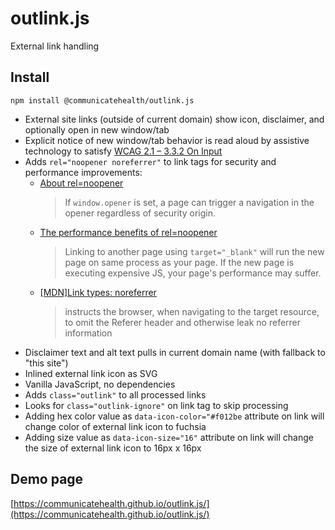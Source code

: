 # outlink.js

External link handling

## Install

```
npm install @communicatehealth/outlink.js
```

- External site links (outside of current domain) show icon, disclaimer, and optionally open in new window/tab
- Explicit notice of new window/tab behavior is read aloud by assistive technology to satisfy [WCAG 2.1 – 3.3.2 On Input](https://www.w3.org/TR/WCAG21/#on-input)
- Adds `rel="noopener noreferrer"` to link tags for security and performance improvements:
  - [About rel=noopener](https://mathiasbynens.github.io/rel-noopener/)
    > If `window.opener` is set, a page can trigger a navigation in the opener regardless of security origin.
  - [The performance benefits of rel=noopener](https://jakearchibald.com/2016/performance-benefits-of-rel-noopener/)
    > Linking to another page using `target="_blank"` will run the new page on same process as your page. If the new page is executing expensive JS, your page's performance may suffer.
  - [[MDN]Link types: noreferrer](https://developer.mozilla.org/en-US/docs/Web/HTML/Link_types/noreferrer)
    > instructs the browser, when navigating to the target resource, to omit the Referer header and otherwise leak no referrer information
- Disclaimer text and alt text pulls in current domain name (with fallback to "this site")
- Inlined external link icon as SVG
- Vanilla JavaScript, no dependencies
- Adds `class="outlink"` to all processed links
- Looks for `class="outlink-ignore"` on link tag to skip processing
- Adding hex color value as `data-icon-color="#f012be` attribute on link will change color of external link icon to fuchsia
- Adding size value as `data-icon-size="16"` attribute on link will change the size of external link icon to 16px x 16px

## Demo page

[https://communicatehealth.github.io/outlink.js/](https://communicatehealth.github.io/outlink.js/)
